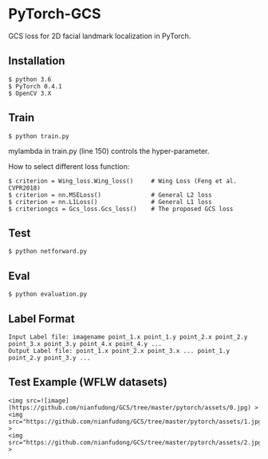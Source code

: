 # PyTorch-GCS
GCS loss for 2D facial landmark localization in PyTorch.

## Installation
    $ python 3.6
    $ PyTorch 0.4.1
    $ OpenCV 3.X
    
## Train
    $ python train.py 

mylambda in train.py (line 150) controls the hyper-parameter.

How to select different loss function:

    $ criterion = Wing_loss.Wing_loss()     # Wing Loss (Feng et al. CVPR2018)
    $ criterion = nn.MSELoss()              # General L2 loss
    $ criterion = nn.L1Loss()               # General L1 loss
    $ criteriongcs = Gcs_loss.Gcs_loss()    # The proposed GCS loss
    
## Test
    $ python netforward.py
   
## Eval
    $ python evaluation.py
    
## Label Format
    Input Label file: imagename point_1.x point_1.y point_2.x point_2.y point_3.x point_3.y point_4.x point_4.y ... 
    Output Label file: point_1.x point_2.x point_3.x ... point_1.y point_2.y point_3.y ... 
    
## Test Example (WFLW datasets)
    <img src=![image](https://github.com/nianfudong/GCS/tree/master/pytorch/assets/0.jpg) >
    <img src="https://github.com/nianfudong/GCS/tree/master/pytorch/assets/1.jpg" >
    <img src="https://github.com/nianfudong/GCS/tree/master/pytorch/assets/2.jpg" >
 
  
    

